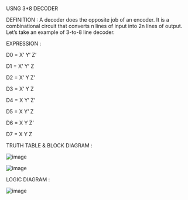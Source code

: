 USNG 3*8 DECODER

DEFINITION :
A decoder does the opposite job of an encoder. It is a combinational circuit that converts n lines of input into 2n
lines of output. Let’s take an example of 3-to-8 line decoder.

EXPRESSION :

D0 = X’ Y’ Z’ 

D1 = X’ Y’ Z

D2 = X’ Y Z’

D3 = X’ Y Z

D4 = X Y’ Z’

D5 = X Y’ Z

D6 = X Y Z’

D7 = X Y Z 

TRUTH TABLE & BLOCK DIAGRAM :

![image](https://github.com/user-attachments/assets/b66cd67a-c59e-4551-9ba7-c026bda28ebe)



![image](https://github.com/user-attachments/assets/50e777f7-dc43-436c-85be-6893c0c08b50)

LOGIC DIAGRAM :

![image](https://github.com/user-attachments/assets/3d5a02b1-1119-4af8-8562-26098bf932a4)



